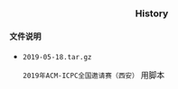 <h3 align='center'> History </h3>

#### 文件说明

- `2019-05-18.tar.gz`

    `2019年ACM-ICPC全国邀请赛（西安）` 用脚本